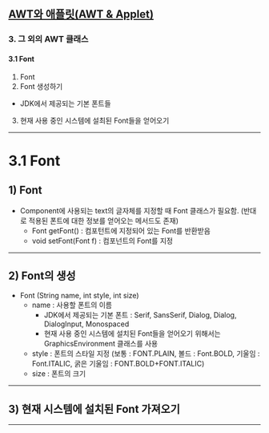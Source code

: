 ## <a href = "../../README.md" target="_blank">AWT와 애플릿(AWT & Applet)</a>

### 3. 그 외의 AWT 클래스
#### 3.1 Font
1) Font
2) Font 생성하기
- JDK에서 제공되는 기본 폰트들
3) 현재 사용 중인 시스템에 설최된 Font들을 얻어오기

---

# 3.1 Font
## 1) Font
- Component에 사용되는 text의 글자체를 지정할 때 Font 클래스가 필요함. (반대로 적용된 폰트에 대한 정보를 얻어오는 메서드도 존재)
  - Font getFont() : 컴포턴트에 지정되어 있는 Font를 반환받음
  - void setFont(Font f) : 컴포넌트의 Font를 지정

---

## 2) Font의 생성
- Font (String name, int style, int size)
  - name : 사용할 폰트의 이름
    - JDK에서 제공되는 기본 폰트 : Serif, SansSerif, Dialog, Dialog, DialogInput, Monospaced
    - 현재 사용 중인 시스템에 설치된 Font들을 얻어오기 위해서는 GraphicsEnvironment 클래스를 사용
  - style : 폰트의 스타일 지정 (보통 : FONT.PLAIN, 볼드 : Font.BOLD, 기울임 : Font.ITALIC, 굵은 기울임 : FONT.BOLD+FONT.ITALIC)
  - size : 폰트의 크기

---

## 3) 현재 시스템에 설치된 Font 가져오기

---